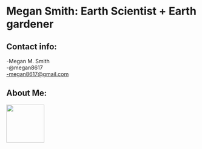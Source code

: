 # Megan Smith: Earth Scientist + Earth gardener

## Contact info: ##
-Megan M. Smith  
-@megan8617  
-megan8617@gmail.com  


## About Me: ##

<img src="https://github.com/megan8617/megan8617.github.io/assets/108903377/440877c1-77d9-4224-8378-9f7d423f8a2" width="100">

